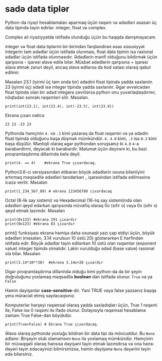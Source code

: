# sadə data tiplər

Python-da riyazi hesablamaları aparmaq üçün rəqəm və ədədləri əsasən üç data tipində təyin edirlər. integer, float və complex.

Complex ali riyaziyyatda istifadə olunduğu üçün bu haqqda danışmayacam.

integer və float data tiplərini bir-birindən fərqləndirən əsas xüsusiyyət integerin tam ədədlər üçün istifadə olunması, float data tipinin isə rasional ədədlər üçün istifadə olunmasıdır. Ədədlərin mənfi olduğunu bildirmək üçün qarşısına - işarəsi əlavə edilə bilər. Müsbət ədədlərin qarşısına + işarəsi əlavə etmək zəruri deyil, ancaq əlavə edilərsə də kod xətası olaraq qəbul edilmir.

Məsələn 23.1 (iyirmi üç tam onda bir) ədədini float tipində yadda saxlanılır. 23 (iyirmi üç) ədədi isə integer tipində yadda saxlanılır. Əgər əvvəlcədən float tipində olan bir ədəd integerə çevrilərsə python onu yuvarlaqlaşdırmır, nöqtədən sonrakı rəqəmləri silir. Məsələn.

```
print(int(23.1), int(23.4), int(-23.5), int(23.9))
```

Ekrana çıxan nəticə

```
23 23 -23 23
```

Pythonda həmçinin `4.` və `.3` kimi yazaraq da float rəqəmin və ya ədədin float tipində olduğunu başa düşmək mümkündür. `4.` `4.0` kimi, `.3` isə `0.3` kimi başa düşülür. Məntiqli olaraq əgər pythondan soruşsanız ki `4.0` `4`-ə bərabərdirmi, deyəcək ki bərabərdir. Məlumat üçün deyirəm ki,  bu bəzi proqramlaşdırma dillərində belə deyil.

```
print(4. == 4)    #ekrana True çıxardacaq.
```



Python3.6-cı versiyasından etibarən böyük ədədlərin oxuna bilənliyini artırmaq məqsədilə ədədləri tanıdarkən \_ işarəsindən istifadə edilməsinə icazə verilir. Məsələn

```
print(1_234_567_89) # ekrana 123456789 cixardacaq
```

Octal (8-lik say sistemi) və Hexadecimal (16-lıq say sistemi)ndə olan ədədləri qeyd edərkən qarşısında müvafiq olaraq 0o (sıfır o) vəya 0x (sıfır x) qeyd etmək lazımdır. Məsələn

```
print(0x123) #ekrana 291 çıxardır
print(0o123) #ekrana 83 çıxardır
```

print() funksiyası ekrana həmişə daha oxunaqlı yazı çap etdiyi üçün,  böyük ədədləri (məsələn, 3.14 vurulsun 10 üstü 20) göstərərkən E hərfindən istifadə edir. Böyük ədədlər təyin edilərkən 10 üstü olan rəqəmlər (exponent value) integer tipində olmalıdır. Lakin vurulduğu ədəd (base value) rasional ola bilər. Məsələn

```
print(3.14*10**20)  #ekrana 3.14e+20 çıxardır
```

Digər proqramlaşdırma dillərində olduğu kimi python-da da bir şeyin doğruluğunu yoxlamaq məqsədilə **boolean** dan istifadə olunur. `True` və ya `False`

Həmin dəyişənlər **case-sensitive**-dir. Yəni TRUE vəya false yazsanız başqa yerə müraciət etmiş sayılacaqsınız.

Komputerlər hərşeyi rəqəmsal olaraq yadda saxladıqları üçün, True 1 rəqəmi ilə, False isə 0 rəqəmi ilə ifadə olunur. Dolayısıyla rəqəmsal hesablama zamanı True False-dan böyükdür.

```
print(True>False) # Ekrana True çıxardacaq.
```

Əlavə olaraq pythonda yoxluğu bildirən bir data tipi də mövcuddur. Bu `None` adlanır. Birşeyin olub olamamsını `None` ilə yoxlamaq mümkündür. Həmçinin bir müvəqqəti olaraq hansısa dəyişəni təyin etmək lazımdırsa və ona hansı dəyəri təyin edəcəyinizi bilmirsinizsə, həmin dəyişənə `None` dəyərini təyin edə bilərsiniz.







